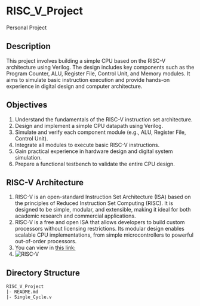 # RISC_V_Project
Personal Project

## Description
This project involves building a simple CPU based on the RISC-V architecture using Verilog. The design includes key components such as the Program Counter, ALU, Register File, Control Unit, and Memory modules. It aims to simulate basic instruction execution and provide hands-on experience in digital design and computer architecture.

## Objectives
1. Understand the fundamentals of the RISC-V instruction set architecture.
2. Design and implement a simple CPU datapath using Verilog.
3. Simulate and verify each component module (e.g., ALU, Register File, Control Unit).
4. Integrate all modules to execute basic RISC-V instructions.
5. Gain practical experience in hardware design and digital system simulation.
6. Prepare a functional testbench to validate the entire CPU design.

## RISC-V Architecture
1. RISC-V is an open-standard Instruction Set Architecture (ISA) based on the principles of Reduced Instruction Set Computing (RISC). It is designed to be simple, modular, and extensible, making it ideal for both academic research and commercial applications.
2. RISC-V is a free and open ISA that allows developers to build custom processors without licensing restrictions. Its modular design enables scalable CPU implementations, from simple microcontrollers to powerful out-of-order processors.
3. You can view in [this link:](https://sirinsoftware.com/blog/inside-risc-v-microarchitecture)
4. ![RISC-V](https://sirinsoftware.com/wp-content/uploads/2024/03/Scheme-2-1-1.svg)

## Directory Structure
```
RISC_V_Project
|- README.md
|- Single_Cycle.v
